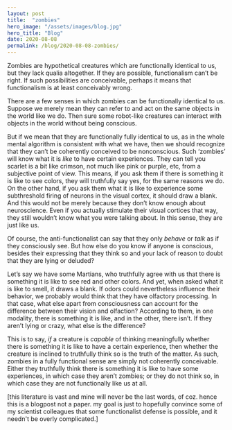 ```yaml
---
layout: post
title:  "zombies"
hero_image: "/assets/images/blog.jpg"
hero_title: "Blog"
date: 2020-08-08
permalink: /blog/2020-08-08-zombies/
---
```

Zombies are hypothetical creatures which are functionally identical to us, but they lack qualia altogether. If they are possible, functionalism can’t be right. If such possibilities are conceivable, perhaps it means that functionalism is at least conceivably wrong.

There are a few senses in which zombies can be functionally identical to us. Suppose we merely mean they can refer to and act on the same objects in the world like we do. Then sure some robot-like creatures can interact with objects in the world without being conscious. 

But if we mean that they are functionally fully identical to us, as in the whole mental algorithm is consistent with what we have, then we should recognize that they can’t be coherently conceived to be nonconscious. Such ‘zombies’ will know what it is *like* to have certain experiences. They can tell you scarlet is a bit like crimson, not much like pink or purple, etc, from a subjective point of view. This means, if you ask them if there is something it is like to see colors, they will truthfully say yes, for the same reasons we do. On the other hand, if you ask them what it is like to experience some subthreshold firing of neurons in the visual cortex, it should draw a blank. And this would not be merely because they don’t know enough about neuroscience. Even if you actually stimulate their visual cortices that way, they still wouldn’t know what you were talking about. In this sense, they are just like us.

Of course, the anti-functionalist can say that they only *behave* or *talk* as if they consciously see. But how else do you know if anyone is conscious, besides their expressing that they think so and your lack of reason to doubt that they are lying or deluded? 

Let’s say we have some Martians, who truthfully agree with us that there is something it is like to see red and other colors. And yet, when asked what it is like to smell, it draws a blank. If odors could nevertheless influence their behavior, we probably would think that they have olfactory processing. In that case, what else apart from consciousness can account for the difference between their vision and olfaction? According to them, in one modality, there is something it is like, and in the other, there isn’t. If they aren’t lying or crazy, what else is the difference?

This is to say, *if* a creature is *capable* of thinking meaningfully whether there is something it is like to have a certain experience, then whether the creature is inclined to truthfully think so is the truth of the matter. As such, zombies in a fully functional sense are simply not coherently conceivable. Either they truthfully think there is something it is like to have some experiences, in which case they aren’t zombies; or they do not think so, in which case they are not functionally like us at all.

[this literature is vast and mine will never be the last words, of coz. hence this is a blogpost not a paper. my goal is just to hopefully convince some of my scientist colleagues that some functionalist defense is possible, and it needn't be overly complicated.]